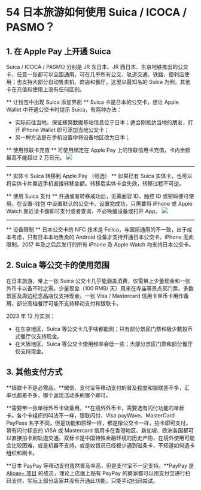 # 54 日本旅游如何使用 Suica / ICOCA / PASMO？

<!-- more -->

## 1. 在 Apple Pay 上开通 Suica
Suica / ICOCA / PASMO 分别是 JR 东日本、JR 西日本、东京地铁推出的公交卡，任意一张都可以全国通用，可在几乎所有公交、轨道交通、铁路、便利店使用；也支持大部分自动售卖机、商店和餐厅。这里以最知名的  Suica 为例，其他卡在充值和使用上没有任何区别。

** 让钱包中出现 Suica 添加界面 **
Suica 卡是日本的公交卡，想让 Apple Wallet 中开通公交卡时提示 Suica，有两种办法：
- 实际前往当地，保证蜂窝数据基站信息位于日本；适合刚抵达当地的朋友，打开 iPhone Wallet 即可添加当地公交卡；
- 另一种方法是在手机设置中将设备地区改为日本；

** 使用银联卡充值 **
可使用绑定在 Apple Pay 上的银联信用卡充值，卡内余额最高不能超过 2 万日元。
![](https://static.shuziyimin.org/blog-54-01.png)
  
---- 
** 实体卡 Suica 转移到 Apple Pay （可选） **
如果已有 Suica 实体卡，也可以将实体卡片靠近手机直接转移金额。转移后实体卡会失效，转移过程不可逆。

** 使用 Suica 支付 **
开通或者转移成功后，无需面容 ID、触控 ID 或密码便可使用。在设置-钱包 中设置默认的公交卡。设置完成功，只需要将 iPhone 或 Apple Watch 靠近读卡器即可支付或者查询，不必唤醒设备或打开 App。 
![](https://static.shuziyimin.org/blog-54-02.png)

---- 

** 设备限制 **
日本公交卡的 NFC 技术是 Felica，与国际通用的不一致，出于成本考虑，只有日本本地售卖的 Android 设备才支持开通日本公交卡。iPhone 无此限制，2017 年及之后后发行的所有 iPhone 及 Apple Watch 均支持日本公交卡。

## 2. Suica 等公交卡的使用范围
在日本旅游，带上一张 Suica 公交卡几乎能涵盖消费，仅需带上少量现金和一张外币卡以备不时之需。少量现金（100 RMB/ 天）用来在寺庙等景点买门票，多数景区及周边纪念品店仅支持现金。一张 Visa / Mastercard 信用卡单币卡用作备用，部分高档餐厅可能不支持移动支付和银联卡。

2023 年 12 月实测：
- 在东京地区，Suica 等公交卡几乎啥都能刷；只有部分景区门票和极少数投币式餐厅仅支持现金。
- 在大阪地区，Suica 等公交卡使用频率会低一些；大部分景区门票和部分餐厅仅支持现金。

## 3.  其他支付方式
**银联卡不是必需品。**微信、支付宝等移动支付的普及程度和银联差不多，汇率也都差不多，哪个返现活动多刷哪个即可。

**需要带一张单标外币卡做备用。**在境外外币卡，需要选有闪付功能的单标卡。各个卡组织的叫法不一样，银联闪付、Visa payWave、MasterCard PayPass 名字不同，但是功能和原理一样，都是像公交卡一样，拍卡即可支付。 带有闪付标志的 VISA 或 Mastercard 信用卡在香港地区、新加坡、欧洲各国都可以直接拍卡刷轨道交通。双标卡是中国特殊金融环境的历史产物，在境外使用可能会比较困难，或是机器不支持，或是收银员已经极少遇到磁条卡，不知道如何选卡组织和刷卡。

**日本 PayPay 等移动支付虽然普及率高，但是支付宝不一定支持。**PayPay 是 [Alipay+ 项目](https://www.alipayplus.com/) 的成员，理论上店面上贴有 PayPay 的商家都可以用支付宝进行扫码支付，实际上部分店家并没有开通此功能，只能手动扫码尝试。
